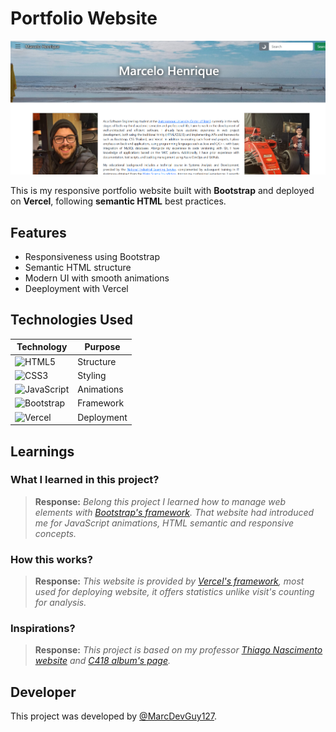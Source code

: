# Portfolio Website

![Project Screenshot](./assets/images/portfolio.jpeg)

This is my responsive portfolio website built with **Bootstrap** and deployed on **Vercel**, following **semantic HTML** best practices.

## Features

- Responsiveness using Bootstrap
- Semantic HTML structure
- Modern UI with smooth animations
- Deeployment with Vercel

## Technologies Used

| Technology | Purpose |
|------------|---------|
| ![HTML5](https://img.shields.io/badge/HTML5-E34F26?style=for-the-badge&logo=html5&logoColor=white) | Structure |
| ![CSS3](https://img.shields.io/badge/CSS3-1572B6?style=for-the-badge&logo=css3&logoColor=white) | Styling |
| ![JavaScript](https://img.shields.io/badge/JavaScript-F7DF1E?style=for-the-badge&logo=javascript&logoColor=black) | Animations |
| ![Bootstrap](https://img.shields.io/badge/Bootstrap-7952B3?style=for-the-badge&logo=bootstrap&logoColor=white) | Framework |
| ![Vercel](https://img.shields.io/badge/Vercel-000000?style=for-the-badge&logo=vercel&logoColor=white) | Deployment |


## Learnings

### What I learned in this project?

> **Response:** _Belong this project I learned how to manage web elements with [Bootstrap's framework](https://getbootstrap.com/). That website had introduced me for JavaScript animations, HTML semantic and responsive concepts._

### How this works?

> **Response:** _This website is provided by [Vercel's framework](https://vercel.com/), most used for deploying website, it offers statistics unlike visit's counting for analysis._

### Inspirations?

> **Response:** _This project is based on my professor [Thiago Nascimento website](https://sites.google.com/site/nascimenthiago/home?authuser=0) and [C418 album's page](https://c418.org/albums/minecraft-volume-alpha/)._


## Developer

This project was developed by [@MarcDevGuy127](https://www.github.com/MarcDevGuy127).
